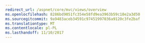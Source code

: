 ```yaml
---
redirect_url: /aspnet/core/mvc/views/overview
ms.openlocfilehash: 8286bd9051fc354e58fd9ea3963b59c18e2a3d50
ms.sourcegitcommit: 9a9483aceb34591c97451997036a9120c3fe2baf
ms.translationtype: MT
ms.contentlocale: pl-PL
ms.lasthandoff: 11/10/2017
---
```

